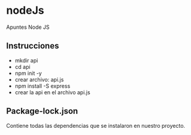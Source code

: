 # nodeJs
Apuntes Node JS

## Instrucciones
- mkdir api
- cd api
- npm init -y
- crear archivo: api.js
- npm install -S express
- crear la api en el archivo api.js

## Package-lock.json
Contiene todas las dependencias que se instalaron en nuestro proyecto.
